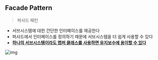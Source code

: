 ## Facade Pattern



> 퍼사드 패턴

- 서브시스템에 대한 간단한 인터페이스를 제공한다
- 퍼사드에서 인터페이스를 정의하기 때문에 서브시스템을 더 쉽게 사용할 수 있다
- <a href="https://imasoftwareengineer.tistory.com/29">**하나의 서브시스템이라도 랩퍼 클래스를 사용하면 유지보수에 용이할 수 있다**</a>





![img](https://t1.daumcdn.net/cfile/tistory/2747C84E576006FE3F)